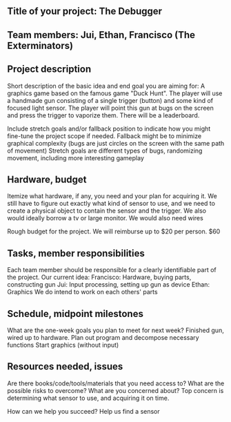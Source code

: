 ## Title of your project: The Debugger

## Team members: Jui, Ethan, Francisco (The Exterminators)

## Project description
Short description of the basic idea and end goal you are aiming for: 
A graphics game based on the famous game "Duck Hunt". The player will use a handmade gun consisting of a single trigger (button) and some kind of focused light sensor. The player will point this gun at bugs on the screen and press the trigger to vaporize them. There will be a leaderboard.

Include stretch goals and/or fallback position to indicate how you might fine-tune the project scope if needed.
Fallback might be to minimize graphical complexity (bugs are just circles on the screen with the same path of movement)
Stretch goals are different types of bugs, randomizing movement, including more interesting gameplay

## Hardware, budget
Itemize what hardware, if any, you need and your plan for acquiring it.
We still have to figure out exactly what kind of sensor to use, and we need to create a physical object to contain the sensor and the trigger. We also would ideally borrow a tv or large monitor. We would also need wires

Rough budget for the project. We will reimburse up to $20 per person.
$60

## Tasks, member responsibilities
Each team member should be responsible for a clearly identifiable part of the project.
Our current idea:
Francisco: Hardware, buying parts, constructing gun
Jui: Input processing, setting up gun as device
Ethan: Graphics
We do intend to work on each others' parts

## Schedule, midpoint milestones
What are the one-week goals you plan to meet for next week?
Finished gun, wired up to hardware.
Plan out program and decompose necessary functions
Start graphics (without input)

## Resources needed, issues
Are there books/code/tools/materials that you need access to? 
What are the possible risks to overcome? What are you concerned about? 
Top concern is determining what sensor to use, and acquiring it on time.

How can we help you succeed?
Help us find a sensor
